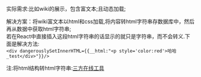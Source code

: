 实际需求:比如wiki的展示，包含富文本;且动态加载;  

解决方案：将wiki富文本以html和css加载,将内容转html字符串存数据库中，然后再从数据中获取html字符串;  
若在React中直接插入这段html字符串的话显示的就只是字符串，而不会转义.下面是解决方法:  
`<div dangerouslySetInnerHTML={{__html:"<p style='color:red'>哈哈_test</div>"}}/>`

注:将html结构转html字符串:[三方在线工具](http://tools.jb51.net/transcoding/html2js)